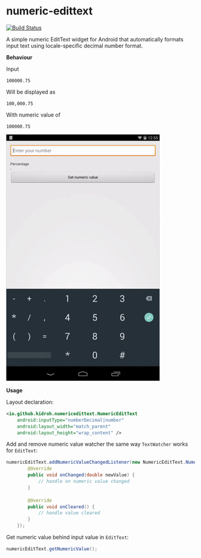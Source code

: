 # numeric-edittext

[![Build Status](https://travis-ci.org/hidroh/numeric-edittext.svg?branch=master)](https://travis-ci.org/hidroh/numeric-edittext)

A simple numeric EditText widget for Android that automatically formats input text using locale-specific decimal number format.

**Behaviour**

Input

    100000.75

Will be displayed as

    100,000.75

With numeric value of

    100000.75

![](sample.gif)

**Usage**

Layout declaration:

```xml
<io.github.hidroh.numericedittext.NumericEditText
    android:inputType="numberDecimal|number"
    android:layout_width="match_parent"
    android:layout_height="wrap_content" />
```

Add and remove numeric value watcher the same way `TextWatcher` works for `EditText`:

```java
numericEditText.addNumericValueChangedListener(new NumericEditText.NumericValueWatcher() {
        @Override
        public void onChanged(double newValue) {
            // handle on numeric value changed
        }

        @Override
        public void onCleared() {
            // handle value cleared
        }
    });
```

Get numeric value behind input value in `EditText`:

```java
numericEditText.getNumericValue();
```
